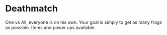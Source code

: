 # Deathmatch

One vs All, everyone is on his own.
Your goal is simply to get as many frags as possible.
Items and power ups available.
